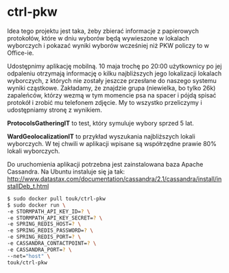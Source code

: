 ctrl-pkw
========

Idea tego projektu jest taka, żeby zbierać informacje z papierowych protokołów,
które w dniu wyborów będą wywieszone w lokalach wyborczych i pokazać wyniki wyborów
wcześniej niż PKW policzy to w Office-ie. 

Udostępnimy aplikację mobilną. 10 maja trochę po 20:00 użytkownicy po jej odpaleniu
otrzymają informację o kilku najbliższych jego lokalizacji lokalach wyborczych, 
z których nie zostały jeszcze przesłane do naszego systemu wyniki cząstkowe.
Zakładamy, że znajdzie grupa (niewielka, bo tylko 26k) zapaleńców, którzy wezmą 
w tym momencie psa na spacer i pójdą spisać protokół i zrobić mu telefonem zdjęcie.
My to wszystko przeliczymy i udostępniamy stronę z wynikiem.

**ProtocolsGatheringIT** to test, który symuluje wybory sprzed 5 lat.

**WardGeolocalizationIT** to przykład wyszukania najbliższych lokali wyborczych.
W tej chwili w aplikacji wpisane są współrzędne prawie 80% lokali wyborczych.

Do uruchomienia aplikacji potrzebna jest zainstalowana baza Apache Cassandra.
Na Ubuntu instaluje się ja tak:
http://www.datastax.com/documentation/cassandra/2.1/cassandra/install/installDeb_t.html
```bash
$ sudo docker pull touk/ctrl-pkw
$ sudo docker run \
-e STORMPATH_API_KEY_ID=? \
-e STORMPATH_API_KEY_SECRET=? \
-e SPRING_REDIS_HOST=? \
-e SPRING_REDIS_PASSWORD=? \
-e SPRING_REDIS_PORT=? \
-e CASSANDRA_CONTACTPOINT=? \
-e CASSANDRA_PORT=? \
--net="host" \
touk/ctrl-pkw
```
